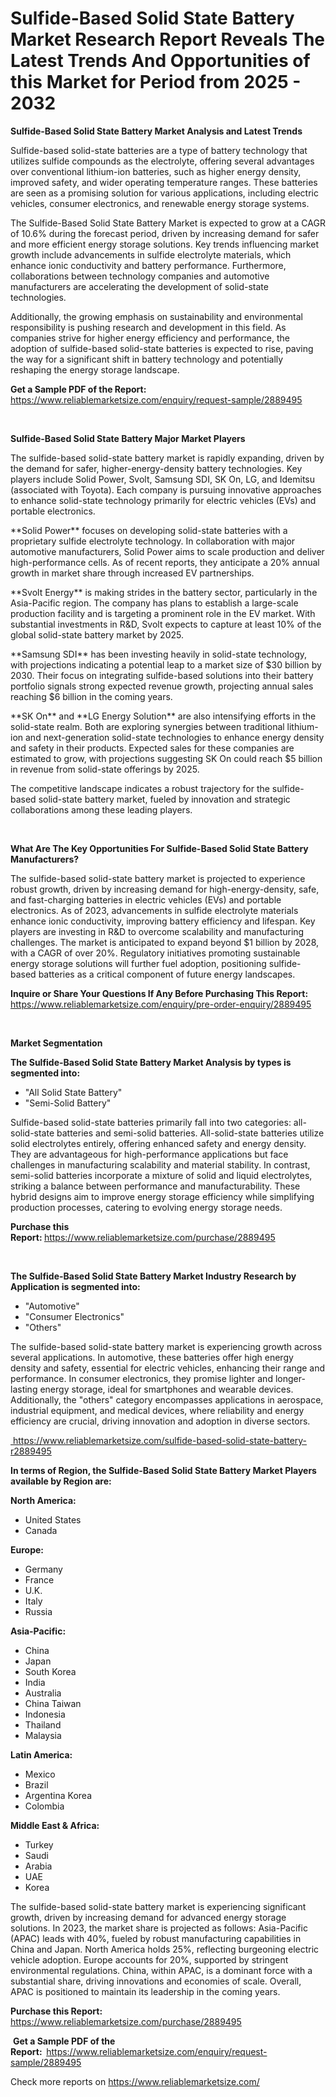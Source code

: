 <p><h1>Sulfide-Based Solid State Battery Market Research Report Reveals The Latest Trends And Opportunities of this Market for Period from 2025 - 2032</h1></p><p><strong>Sulfide-Based Solid State Battery Market Analysis and Latest Trends</strong></p>
<p><p>Sulfide-based solid-state batteries are a type of battery technology that utilizes sulfide compounds as the electrolyte, offering several advantages over conventional lithium-ion batteries, such as higher energy density, improved safety, and wider operating temperature ranges. These batteries are seen as a promising solution for various applications, including electric vehicles, consumer electronics, and renewable energy storage systems.</p><p>The Sulfide-Based Solid State Battery Market is expected to grow at a CAGR of 10.6% during the forecast period, driven by increasing demand for safer and more efficient energy storage solutions. Key trends influencing market growth include advancements in sulfide electrolyte materials, which enhance ionic conductivity and battery performance. Furthermore, collaborations between technology companies and automotive manufacturers are accelerating the development of solid-state technologies. </p><p>Additionally, the growing emphasis on sustainability and environmental responsibility is pushing research and development in this field. As companies strive for higher energy efficiency and performance, the adoption of sulfide-based solid-state batteries is expected to rise, paving the way for a significant shift in battery technology and potentially reshaping the energy storage landscape.</p></p>
<p><strong>Get a Sample PDF of the Report:&nbsp;</strong> <a href="https://www.reliablemarketsize.com/enquiry/request-sample/2889495?utm_campaign=3348&utm_medium=2&utm_source=Github&utm_content=ia&utm_term=14032025&utm_id=sulfide-based-solid-state-battery">https://www.reliablemarketsize.com/enquiry/request-sample/2889495</a></p>
<p>&nbsp;</p>
<p><strong>Sulfide-Based Solid State Battery Major Market Players</strong></p>
<p><p>The sulfide-based solid-state battery market is rapidly expanding, driven by the demand for safer, higher-energy-density battery technologies. Key players include Solid Power, Svolt, Samsung SDI, SK On, LG, and Idemitsu (associated with Toyota). Each company is pursuing innovative approaches to enhance solid-state technology primarily for electric vehicles (EVs) and portable electronics.</p><p>**Solid Power** focuses on developing solid-state batteries with a proprietary sulfide electrolyte technology. In collaboration with major automotive manufacturers, Solid Power aims to scale production and deliver high-performance cells. As of recent reports, they anticipate a 20% annual growth in market share through increased EV partnerships.</p><p>**Svolt Energy** is making strides in the battery sector, particularly in the Asia-Pacific region. The company has plans to establish a large-scale production facility and is targeting a prominent role in the EV market. With substantial investments in R&D, Svolt expects to capture at least 10% of the global solid-state battery market by 2025.</p><p>**Samsung SDI** has been investing heavily in solid-state technology, with projections indicating a potential leap to a market size of $30 billion by 2030. Their focus on integrating sulfide-based solutions into their battery portfolio signals strong expected revenue growth, projecting annual sales reaching $6 billion in the coming years.</p><p>**SK On** and **LG Energy Solution** are also intensifying efforts in the solid-state realm. Both are exploring synergies between traditional lithium-ion and next-generation solid-state technologies to enhance energy density and safety in their products. Expected sales for these companies are estimated to grow, with projections suggesting SK On could reach $5 billion in revenue from solid-state offerings by 2025.</p><p>The competitive landscape indicates a robust trajectory for the sulfide-based solid-state battery market, fueled by innovation and strategic collaborations among these leading players.</p></p>
<p>&nbsp;</p>
<p><strong>What Are The Key Opportunities For Sulfide-Based Solid State Battery Manufacturers?</strong></p>
<p><p>The sulfide-based solid-state battery market is projected to experience robust growth, driven by increasing demand for high-energy-density, safe, and fast-charging batteries in electric vehicles (EVs) and portable electronics. As of 2023, advancements in sulfide electrolyte materials enhance ionic conductivity, improving battery efficiency and lifespan. Key players are investing in R&D to overcome scalability and manufacturing challenges. The market is anticipated to expand beyond $1 billion by 2028, with a CAGR of over 20%. Regulatory initiatives promoting sustainable energy storage solutions will further fuel adoption, positioning sulfide-based batteries as a critical component of future energy landscapes.</p></p>
<p><strong>Inquire or Share Your Questions If Any Before Purchasing This Report:</strong> <a href="https://www.reliablemarketsize.com/enquiry/pre-order-enquiry/2889495?utm_campaign=3348&utm_medium=2&utm_source=Github&utm_content=ia&utm_term=14032025&utm_id=sulfide-based-solid-state-battery">https://www.reliablemarketsize.com/enquiry/pre-order-enquiry/2889495</a></p>
<p>&nbsp;</p>
<p><strong>Market Segmentation</strong></p>
<p><strong>The Sulfide-Based Solid State Battery Market Analysis by types is segmented into:</strong></p>
<p><ul><li>"All Solid State Battery"</li><li>"Semi-Solid Battery"</li></ul></p>
<p><p>Sulfide-based solid-state batteries primarily fall into two categories: all-solid-state batteries and semi-solid batteries. All-solid-state batteries utilize solid electrolytes entirely, offering enhanced safety and energy density. They are advantageous for high-performance applications but face challenges in manufacturing scalability and material stability. In contrast, semi-solid batteries incorporate a mixture of solid and liquid electrolytes, striking a balance between performance and manufacturability. These hybrid designs aim to improve energy storage efficiency while simplifying production processes, catering to evolving energy storage needs.</p></p>
<p><strong>Purchase this Report:&nbsp;</strong><a href="https://www.reliablemarketsize.com/purchase/2889495?utm_campaign=3348&utm_medium=2&utm_source=Github&utm_content=ia&utm_term=14032025&utm_id=sulfide-based-solid-state-battery">https://www.reliablemarketsize.com/purchase/2889495</a></p>
<p>&nbsp;</p>
<p><strong>The Sulfide-Based Solid State Battery Market Industry Research by Application is segmented into:</strong></p>
<p><ul><li>"Automotive"</li><li>"Consumer Electronics"</li><li>"Others"</li></ul></p>
<p><p>The sulfide-based solid-state battery market is experiencing growth across several applications. In automotive, these batteries offer high energy density and safety, essential for electric vehicles, enhancing their range and performance. In consumer electronics, they promise lighter and longer-lasting energy storage, ideal for smartphones and wearable devices. Additionally, the "others" category encompasses applications in aerospace, industrial equipment, and medical devices, where reliability and energy efficiency are crucial, driving innovation and adoption in diverse sectors.</p></p>
<p><a href="https://www.reliablemarketsize.com/sulfide-based-solid-state-battery-r2889495?utm_campaign=3348&utm_medium=2&utm_source=Github&utm_content=ia&utm_term=14032025&utm_id=sulfide-based-solid-state-battery">&nbsp;https://www.reliablemarketsize.com/sulfide-based-solid-state-battery-r2889495</a></p>
<p><strong>In terms of Region, the Sulfide-Based Solid State Battery Market Players available by Region are:</strong></p>
<p>
    <p> <strong> North America: </strong>
        <ul>
            <li>United States</li>
            <li>Canada</li>
        </ul>
        </p> 
    <p> <strong> Europe: </strong>
        <ul>
            <li>Germany</li>
            <li>France</li>
            <li>U.K.</li>
            <li>Italy</li>
            <li>Russia</li>
        </ul>
        </p> 
    <p> <strong> Asia-Pacific: </strong>
        <ul>
            <li>China</li>
            <li>Japan</li>
            <li>South Korea</li>
            <li>India</li>
            <li>Australia</li>
            <li>China Taiwan</li>
            <li>Indonesia</li>
            <li>Thailand</li>
            <li>Malaysia</li>
        </ul>
        </p> 
    <p> <strong> Latin America: </strong>
        <ul>
            <li>Mexico</li>
            <li>Brazil</li>
            <li>Argentina Korea</li>
            <li>Colombia</li>
        </ul>
        </p> 
    <p> <strong> Middle East & Africa: </strong>
        <ul>
            <li>Turkey</li>
            <li>Saudi</li>
            <li>Arabia</li>
            <li>UAE</li>
            <li>Korea</li>
        </ul>
    </p>
    </p>
<p><p>The sulfide-based solid-state battery market is experiencing significant growth, driven by increasing demand for advanced energy storage solutions. In 2023, the market share is projected as follows: Asia-Pacific (APAC) leads with 40%, fueled by robust manufacturing capabilities in China and Japan. North America holds 25%, reflecting burgeoning electric vehicle adoption. Europe accounts for 20%, supported by stringent environmental regulations. China, within APAC, is a dominant force with a substantial share, driving innovations and economies of scale. Overall, APAC is positioned to maintain its leadership in the coming years.</p></p>
<p><strong>Purchase this Report: </strong><a href="https://www.reliablemarketsize.com/purchase/2889495?utm_campaign=3348&utm_medium=2&utm_source=Github&utm_content=ia&utm_term=14032025&utm_id=sulfide-based-solid-state-battery">https://www.reliablemarketsize.com/purchase/2889495</a></p>
<p>&nbsp;<strong>Get a Sample PDF of the Report:&nbsp;&nbsp;</strong><a href="https://www.reliablemarketsize.com/enquiry/request-sample/2889495?utm_campaign=3348&utm_medium=2&utm_source=Github&utm_content=ia&utm_term=14032025&utm_id=sulfide-based-solid-state-battery">https://www.reliablemarketsize.com/enquiry/request-sample/2889495</a></p>
<p><strong></strong></p>
<p>Check more reports on <a href="https://www.reliablemarketsize.com/?utm_campaign=3348&utm_medium=2&utm_source=Github&utm_content=ia&utm_term=14032025&utm_id=sulfide-based-solid-state-battery">https://www.reliablemarketsize.com/</a></p>